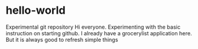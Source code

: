 # hello-world
Experimental git repository
Hi everyone. Experimenting with the basic instruction on starting github.
I already have a grocerylist application here. But it is always good to refresh simple things
